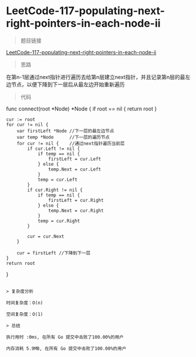 # LeetCode-117-populating-next-right-pointers-in-each-node-ii

> 题目链接

[LeetCode-117-populating-next-right-pointers-in-each-node-ii](https://leetcode-cn.com/problems/populating-next-right-pointers-in-each-node-ii/)

> 思路

在第n-1层通过next指针进行遍历去给第n层建立next指针，并且记录第n层的最左边节点，以便下降到下一层后从最左边开始重新遍历

> 代码

func connect(root *Node) *Node {
    if root == nil {
        return root
    }
 
    cur := root
    for cur != nil {
        var firstLeft *Node //下一层的最左边节点
        var temp *Node      //下一层的遍历节点
        for cur != nil {    //通过next指针遍历当前层
            if cur.Left != nil {
                if temp == nil {
                    firstLeft = cur.Left
                } else {
                    temp.Next = cur.Left
                }
                temp = cur.Left
            }
            if cur.Right != nil {
                if temp == nil {
                    firstLeft = cur.Right
                } else {
                    temp.Next = cur.Right
                }
                temp = cur.Right
            }
 
            cur = cur.Next
        }
 
        cur = firstLeft //下降到下一层
    }
    return root
}

```

> 复杂度分析

时间复杂度：O(n)

空间复杂度：O(1)

> 总结

执行用时 :0ms, 在所有 Go 提交中击败了100.00%的用户

内存消耗 5.9MB, 在所有 Go 提交中击败了100.00%的用户

